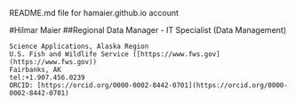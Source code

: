 README.md file for hamaier.github.io account

#Hilmar Maier
##Regional Data Manager - IT Specialist (Data Management)
```
Science Applications, Alaska Region
U.S. Fish and Wildlife Service ([https://www.fws.gov](https://www.fws.gov))
Fairbanks, AK
tel:+1.907.456.0239
ORCID: [https://orcid.org/0000-0002-8442-0701](https://orcid.org/0000-0002-8442-0701)
```
